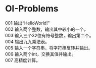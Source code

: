 # OI-Problems
001 输出“HelloWorld!”  
002 输入两个整数，输出其中较小的一个。  
003 输入三个32位有符号整数，输出第二个。  
004 输出九九乘法表。  
005 输入一个字符串，将字符串反转并输出。  
006 输入两个int，交换其值并输出。  
007 高精度计算。
